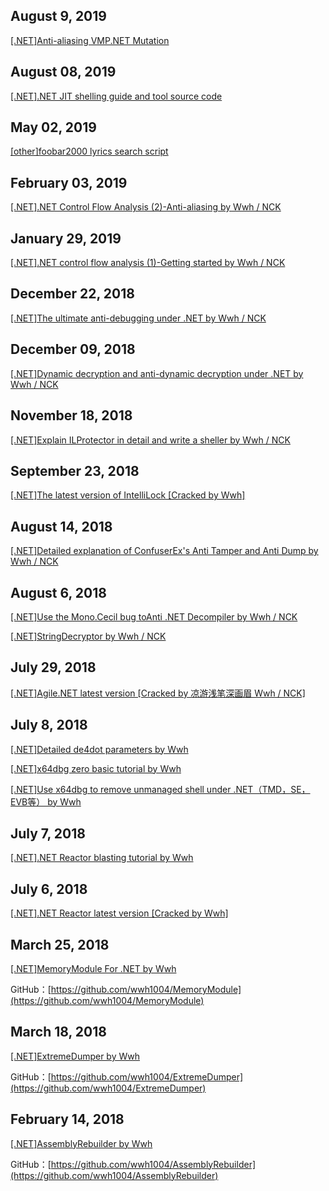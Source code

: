 ## August 9, 2019
[[.NET]Anti-aliasing VMP.NET Mutation](https://github.com/wwh1004/blog/tree/master/%5B.NET%5D%E5%8F%8D%E6%B7%B7%E6%B7%86VMP.NET%E4%B9%8BMutation)

## August 08, 2019
[[.NET].NET JIT shelling guide and tool source code](https://github.com/wwh1004/blog/tree/master/%5B.NET%5D.NET%20JIT%E8%84%B1%E5%A3%B3%E6%8C%87%E5%8D%97%E4%B8%8E%E5%B7%A5%E5%85%B7%E6%BA%90%E7%A0%81)

## May 02, 2019
[[other]foobar2000 lyrics search script](https://github.com/wwh1004/blog/tree/master/%5B%E5%85%B6%E5%AE%83%5Dfoobar2000%20%E6%AD%8C%E8%AF%8D%E6%90%9C%E7%B4%A2%E8%84%9A%E6%9C%AC)

## February 03, 2019
[[.NET].NET Control Flow Analysis (2)-Anti-aliasing by Wwh / NCK](https://github.com/wwh1004/blog/tree/master/%5B.NET%5D.NET%E6%8E%A7%E5%88%B6%E6%B5%81%E5%88%86%E6%9E%90%EF%BC%88%E4%BA%8C%EF%BC%89-%E5%8F%8D%E6%B7%B7%E6%B7%86)

## January 29, 2019
[[.NET].NET control flow analysis (1)-Getting started by Wwh / NCK](https://github.com/wwh1004/blog/tree/master/%5B.NET%5D.NET%E6%8E%A7%E5%88%B6%E6%B5%81%E5%88%86%E6%9E%90%EF%BC%88%E4%B8%80%EF%BC%89-%E5%85%A5%E9%97%A8)

## December 22, 2018
[[.NET]The ultimate anti-debugging under .NET by Wwh / NCK](https://github.com/wwh1004/blog/tree/master/%5B.NET%5D.NET%E4%B8%8B%E7%9A%84%E7%BB%88%E6%9E%81%E5%8F%8D%E8%B0%83%E8%AF%95)

## December 09, 2018
[[.NET]Dynamic decryption and anti-dynamic decryption under .NET by Wwh / NCK](https://github.com/wwh1004/blog/tree/master/%5B.NET%5D.NET%E4%B8%8B%E7%9A%84%E5%8A%A8%E6%80%81%E8%A7%A3%E5%AF%86%E4%B8%8E%E5%8F%8D%E5%8A%A8%E6%80%81%E8%A7%A3%E5%AF%86)

## November 18, 2018
[[.NET]Explain ILProtector in detail and write a sheller by Wwh / NCK](https://github.com/wwh1004/blog/tree/master/%5B.NET%5D%E8%AF%A6%E8%A7%A3ILProtector%E5%B9%B6%E5%86%99%E5%87%BA%E8%84%B1%E5%A3%B3%E6%9C%BA)

## September 23, 2018
[[.NET]The latest version of IntelliLock [Cracked by Wwh]](https://www.52pojie.cn/thread-799868-1-1.html)

## August 14, 2018
[[.NET]Detailed explanation of ConfuserEx's Anti Tamper and Anti Dump by Wwh / NCK](https://github.com/wwh1004/blog/tree/master/%5B.NET%5D%E8%AF%A6%E8%A7%A3ConfuserEx%E7%9A%84Anti%20Tamper%E4%B8%8EAnti%20Dump)

## August 6, 2018
[[.NET]Use the Mono.Cecil bug toAnti .NET Decompiler by Wwh / NCK](https://www.52pojie.cn/thread-778602-1-1.html)

[[.NET]StringDecryptor by Wwh / NCK](https://www.52pojie.cn/thread-778801-1-1.html)

## July 29, 2018
[[.NET]Agile.NET latest version [Cracked by 凉游浅笔深画眉 Wwh / NCK]](https://www.52pojie.cn/thread-774462-1-1.html)

## July 8, 2018
[[.NET]Detailed de4dot parameters by Wwh](https://www.52pojie.cn/thread-762674-1-1.html)

[[.NET]x64dbg zero basic tutorial by Wwh](https://www.52pojie.cn/thread-762711-1-1.html)

[[.NET]Use x64dbg to remove unmanaged shell under .NET（TMD，SE，EVB等） by Wwh](https://www.52pojie.cn/thread-762832-1-1.html)

## July 7, 2018
[[.NET].NET Reactor blasting tutorial by Wwh](https://www.52pojie.cn/thread-762380-1-1.html)

## July 6, 2018
[[.NET].NET Reactor latest version [Cracked by Wwh]](https://www.52pojie.cn/thread-762218-1-1.html)

## March 25, 2018
[[.NET]MemoryModule For .NET by Wwh](https://www.52pojie.cn/thread-716544-1-1.html)

GitHub：[https://github.com/wwh1004/MemoryModule](https://github.com/wwh1004/MemoryModule)

## March 18, 2018
[[.NET]ExtremeDumper by Wwh](https://www.52pojie.cn/thread-712611-1-1.html)

GitHub：[https://github.com/wwh1004/ExtremeDumper](https://github.com/wwh1004/ExtremeDumper)

## February 14, 2018
[[.NET]AssemblyRebuilder by Wwh](https://www.52pojie.cn/thread-699172-1-1.html)

GitHub：[https://github.com/wwh1004/AssemblyRebuilder](https://github.com/wwh1004/AssemblyRebuilder)
